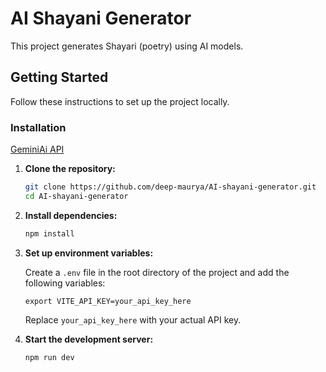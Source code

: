 # AI Shayani Generator

This project generates Shayari (poetry) using AI models.

## Getting Started

Follow these instructions to set up the project locally.

### Installation
[GeminiAi API](https://aistudio.google.com/app/apikey)

1. **Clone the repository:**

    ```bash
    git clone https://github.com/deep-maurya/AI-shayani-generator.git
    cd AI-shayani-generator
    ```

2. **Install dependencies:**

    ```bash
    npm install
    ```

3. **Set up environment variables:**

    Create a `.env` file in the root directory of the project and add the following variables:

    ```plaintext
    export VITE_API_KEY=your_api_key_here
    ```

    Replace `your_api_key_here`  with your actual API key. 

4. **Start the development server:**

    ```bash
    npm run dev
    ```
